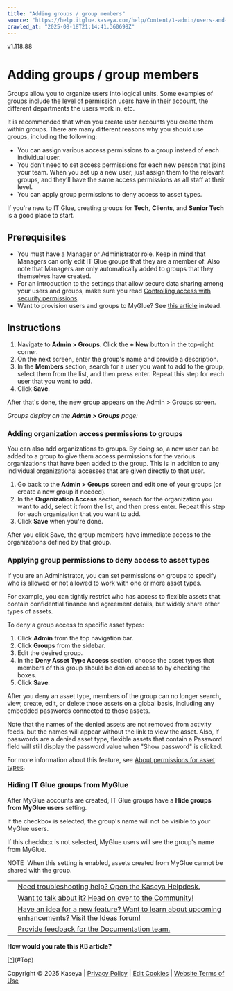 ```yaml
---
title: "Adding groups / group members"
source: "https://help.itglue.kaseya.com/help/Content/1-admin/users-and-groups/adding-groups-group-members.html"
crawled_at: "2025-08-18T21:14:41.360698Z"
---
```


v1.118.88

# Adding groups / group members

Groups allow you to organize users into logical units. Some examples of groups include the level of permission users have in their account, the different departments the users work in, etc.

It is recommended that when you create user accounts you create them within groups. There are many different reasons why you should use groups, including the following:

* You can assign various access permissions to a group instead of each individual user.
* You don’t need to set access permissions for each new person that joins your team. When you set up a new user, just assign them to the relevant groups, and they’ll have the same access permissions as all staff at their level.
* You can apply group permissions to deny access to asset types.

If you're new to IT Glue, creating groups for **Tech**, **Clients**, and **Senior Tech** is a good place to start.

## Prerequisites

* You must have a Manager or Administrator role. Keep in mind that Managers can only edit IT Glue groups that they are a member of. Also note that Managers are only automatically added to groups that they themselves have created.
* For an introduction to the settings that allow secure data sharing among your users and groups, make sure you read [Controlling access with security permissions](../../2-using/permissions/control-access-with-security-permissions.html).
* Want to provision users and groups to MyGlue? See [this article](../../5-myglue/using-myglue/creating-myglue-groups-and-users.html) instead.

## Instructions

1. Navigate to **Admin > Groups**. Click the **+ New** button in the top-right corner.
2. On the next screen, enter the group's name and provide a description.
3. In the **Members** section, search for a user you want to add to the group, select them from the list, and then press enter. Repeat this step for each user that you want to add.
4. Click **Save**.

After that's done, the new group appears on the Admin > Groups screen.

*Groups display on the **Admin > Groups** page:*

### Adding organization access permissions to groups

You can also add organizations to groups. By doing so, a new user can be added to a group to give them access permissions for the various organizations that have been added to the group. This is in addition to any individual organizational accesses that are given directly to that user.

1. Go back to the **Admin > Groups** screen and edit one of your groups (or create a new group if needed).
2. In the **Organization Access** section, search for the organization you want to add, select it from the list, and then press enter. Repeat this step for each organization that you want to add.
3. Click **Save** when you're done.

After you click Save, the group members have immediate access to the organizations defined by that group.

### Applying group permissions to deny access to asset types

If you are an Administrator, you can set permissions on groups to specify who is allowed or not allowed to work with one or more asset types.

For example, you can tightly restrict who has access to flexible assets that contain confidential finance and agreement details, but widely share other types of assets.

To deny a group access to specific asset types:

1. Click **Admin** from the top navigation bar.
2. Click **Groups** from the sidebar.
3. Edit the desired group.
4. In the **Deny Asset Type Access** section, choose the asset types that members of this group should be denied access to by checking the boxes.
5. Click **Save**.

After you deny an asset type, members of the group can no longer search, view, create, edit, or delete those assets on a global basis, including any embedded passwords connected to those assets.

Note that the names of the denied assets are not removed from activity feeds, but the names will appear without the link to view the asset. Also, if passwords are a denied asset type, flexible assets that contain a Password field will still display the password value when "Show password" is clicked.

For more information about this feature, see [About permissions for asset types](../../2-using/permissions/about-permissions-for-asset-types.html).

### Hiding IT Glue groups from MyGlue

After MyGlue accounts are created, IT Glue groups have a **Hide groups from MyGlue users** setting.

If the checkbox is selected, the group's name will not be visible to your MyGlue users.

If this checkbox is not selected, MyGlue users will see the group's name from MyGlue.

NOTE  When this setting is enabled, assets created from MyGlue cannot be shared with the group.

|  |  |
| --- | --- |
|  | [Need troubleshooting help? Open the Kaseya Helpdesk.](https://helpdesk.kaseya.com/) |
|  | [Want to talk about it? Head on over to the Community!](https://community.kaseya.com/it-operations) |
|  | [Have an idea for a new feature? Want to learn about upcoming enhancements? Visit the Ideas forum!](https://community.kaseya.com/ideas/categories/ITGlue-ideas-portal) |
|  | [Provide feedback for the Documentation team.](javascript:(function()%7BSendLinkByMail()%3B%7D)()%3B) |

**How would you rate this KB article?**

[[^](#Top)](#Top)

Copyright © 2025 Kaseya | [Privacy Policy](https://www.kaseya.com/legal/kaseya-privacy-statement/) | [Edit Cookies](#) | [Website Terms of Use](https://www.kaseya.com/legal/website-terms-of-use/)
